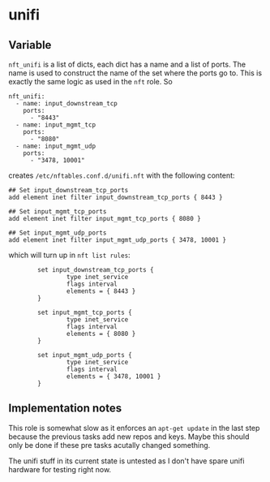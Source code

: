
# unifi



## Variable

`nft_unifi` is a list of dicts, each dict has a name and a list of ports. The name is used to construct the name of the set where the ports go to. This is exactly the same logic as used in the `nft` role. So

```
nft_unifi:
  - name: input_downstream_tcp
    ports:
      - "8443"
  - name: input_mgmt_tcp
    ports:
      - "8080"
  - name: input_mgmt_udp
    ports:
      - "3478, 10001"
```

creates `/etc/nftables.conf.d/unifi.nft` with the following content:

```
## Set input_downstream_tcp_ports
add element inet filter input_downstream_tcp_ports { 8443 }

## Set input_mgmt_tcp_ports
add element inet filter input_mgmt_tcp_ports { 8080 }

## Set input_mgmt_udp_ports
add element inet filter input_mgmt_udp_ports { 3478, 10001 }
```

which will turn up in `nft list rules`:

```
        set input_downstream_tcp_ports {
                type inet_service
                flags interval
                elements = { 8443 }
        }

```

```
        set input_mgmt_tcp_ports {
                type inet_service
                flags interval
                elements = { 8080 }
        }

```

```
        set input_mgmt_udp_ports {
                type inet_service
                flags interval
                elements = { 3478, 10001 }
        }
```


## Implementation notes

This role is somewhat slow as it enforces an `apt-get update` in the last step because the previous tasks add new repos and keys. Maybe this should only be done if these pre tasks acutally changed something.

The unifi stuff in its current state is untested as I don't have spare unifi hardware for testing right now.


